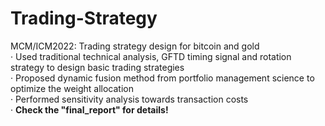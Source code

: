 # Trading-Strategy
MCM/ICM2022: Trading strategy design for bitcoin and gold <br>
· Used traditional technical analysis, GFTD timing signal and rotation strategy to design basic trading strategies <br>
· Proposed dynamic fusion method from portfolio management science to optimize the weight allocation <br>
· Performed sensitivity analysis towards transaction costs <br>
· **Check the "final_report" for details!**
